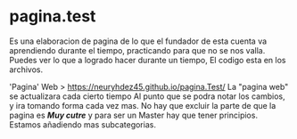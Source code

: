 # pagina.test 
Es una elaboracion de pagina de lo que el fundador de esta cuenta va aprendiendo durante el tiempo, 
practicando para que no se nos valla.
Puedes ver lo que a logrado hacer durante un tiempo,
 El codigo esta en los archivos.

'Pagina' Web > https://neuryhdez45.github.io/pagina.Test/
La "pagina web" se actualizara cada cierto tiempo
Al punto que se podra notar los cambios, y ira tomando forma cada vez mas. No hay que excluir la parte de que la pagina es ***Muy cutre*** y para ser un Master hay que tener principios. Estamos añadiendo mas subcategorias.


```Update v1.0.0
